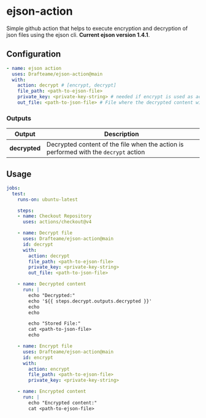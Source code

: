 # ejson-action

Simple github action that helps to execute encryption and decryption of json files using the ejson cli. **Current ejson version 1.4.1**.

## Configuration

```yaml
- name: ejson action
  uses: Drafteame/ejson-action@main
  with:
    action: decrypt # [encrypt, decrypt]
    file_path: <path-to-ejson-file>
    private_key: <private-key-string> # needed if encrypt is used as action
    out_file: <path-to-json-file> # File where the decrypted content will be stored (optional)

```

### Outputs

| Output     | Description                                       |
|------------|---------------------------------------------------|
| **decrypted**  | Decrypted content of the file when the action is performed with the `decrypt` action |

## Usage

```yaml
jobs:
  test:
    runs-on: ubuntu-latest

    steps:
    - name: Checkout Repository
      uses: actions/checkout@v4

    - name: Decrypt file
      uses: Drafteame/ejson-action@main
      id: decrypt
      with:
        action: decrypt
        file_path: <path-to-ejson-file>
        private_key: <private-key-string>
        out_file: <path-to-json-file>

    - name: Decrypted content
      run: |
        echo "Decrypted:"
        echo '${{ steps.decrypt.outputs.decrypted }}'
        echo
        echo

        echo "Stored File:"
        cat <path-to-json-file>
        echo

    - name: Encrypt file
      uses: Drafteame/ejson-action@main
      id: encrypt
      with:
        action: encrypt
        file_path: <path-to-ejson-file>
        private_key: <private-key-string>

    - name: Encrypted content
      run: |
        echo "Encrypted content:"
        cat <path-to-ejson-file>
```
